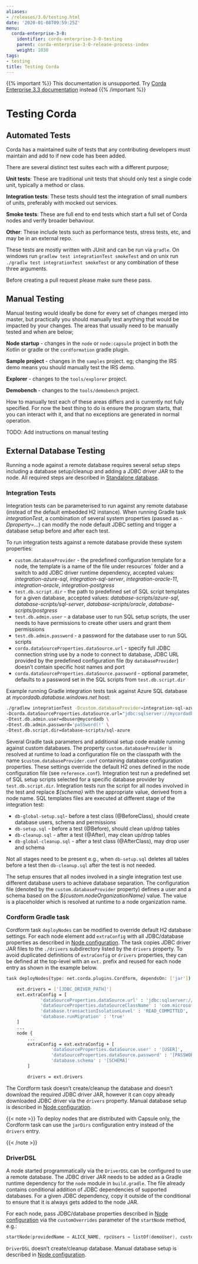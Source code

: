 ```yaml
---
aliases:
- /releases/3.0/testing.html
date: '2020-01-08T09:59:25Z'
menu:
  corda-enterprise-3-0:
    identifier: corda-enterprise-3-0-testing
    parent: corda-enterprise-3-0-release-process-index
    weight: 1030
tags:
- testing
title: Testing Corda
---
```

{{% important %}}
This documentation is unsupported.
Try [Corda Enterprise 3.3 documentation](/docs/corda-enterprise/3.3/_index.md) instead
{{% /important %}}


# Testing Corda


## Automated Tests

Corda has a maintained suite of tests that any contributing developers must maintain and add to if new code has been added.

There are several distinct test suites each with a different purpose;

**Unit tests**: These are traditional unit tests that should only test a single code unit, typically a method or class.

**Integration tests**: These tests should test the integration of small numbers of units, preferably with mocked out services.

**Smoke tests**: These are full end to end tests which start a full set of Corda nodes and verify broader behaviour.

**Other**: These include tests such as performance tests, stress tests, etc, and may be in an external repo.

These tests are mostly written with JUnit and can be run via `gradle`. On windows run `gradlew test integrationTest
smokeTest` and on unix run `./gradlw test integrationTest smokeTest` or any combination of these three arguments.

Before creating a pull request please make sure these pass.


## Manual Testing

Manual testing would ideally be done for every set of changes merged into master, but practically you should manually test
anything that would be impacted by your changes. The areas that usually need to be manually tested and when are below;

**Node startup** - changes in the `node` or `node:capsule` project in both the Kotlin or gradle or the `cordformation` gradle plugin.

**Sample project** - changes in the `samples` project. eg; changing the IRS demo means you should manually test the IRS demo.

**Explorer** - changes to the `tools/explorer` project.

**Demobench** - changes to the `tools/demobench` project.

How to manually test each of these areas differs and is currently not fully specified. For now the best thing to do is
ensure the program starts, that you can interact with it, and that no exceptions are generated in normal operation.

TODO: Add instructions on manual testing


## External Database Testing

Running a node against a remote database requires several setup steps including a database setup/cleanup and adding a JDBC driver JAR to the node.
All required steps are described in [Standalone database](node-database.md#standalone-database-config-examples-ref).


### Integration Tests

Integration tests can be parameterised to run against any remote database (instead of the default embedded H2 instance).
When running Gradle task *integrationTest*, a combination of several system properties (passed as *-Dproperty=…*) can modify the node default JDBC setting and trigger a database setup before and after each test.

To run integration tests against a remote database provide these system properties:


* `custom.databaseProvider` -  the predefined configuration template for a node, the template is a name of the file under resources` folder and a switch to add JDBC driver runtime dependency, accepted values: *integration-azure-sql*, *integration-sql-server*, *integration-oracle-11*, *integration-oracle*, *integration-postgress*
* `test.db.script.dir` - the path to predefined set of SQL script templates for a given database, accepted values: *database-scripts/azure-sql*, *database-scripts/sql-server*, *database-scripts/oracle*, *database-scripts/postgress*
* `test.db.admin.user` - a database user to run SQL setup scripts, the user needs to have permissions to create other users and grant them permissions
* `test.db.admin.password` -  a password for the database user to run SQL scripts
* `corda.dataSourceProperties.dataSource.url` - specify full JDBC connection string use by a node to connect to database, JDBC URL provided by the predefined configuration file (by `databaseProvider`) doesn’t contain specific host names and port
* `corda.dataSourceProperties.dataSource.password` - optional parameter, defaults to a password set in the SQL scripts from `test.db.script.dir`

Example running Gradle integration tests task against Azure SQL database at *mycordadb.database.windows.net* host:

```bash
./gradlew integrationTest -Dcustom.databaseProvider=integration-sql-azure \
-Dcorda.dataSourceProperties.dataSource.url="jdbc:sqlserver://mycordadb.database.windows.net:1433;databaseName=mycordadb;encrypt=true;trustServerCertificate=false;hostNameInCertificate=*.database.windows.net;loginTimeout=30" \
-Dtest.db.admin.user=dbuser@mycordadb \
-Dtest.db.admin.password='paSSword(!' \
-Dtest.db.script.dir=database-scripts/sql-azure
```

Several Gradle task parameters and additional setup code enable running against custom databases.
The property `custom.databaseProvider` is resolved at runtime to load a configuration file on the classpath with the
name `$custom.databaseProvider.conf` containing database configuration properties. These settings override the default H2 ones
defined in the node configuration file (see `reference.conf`).
Integration test run a predefined set of SQL setup scripts selected for a specific database provider by `test.db.script.dir`.
Integration tests run the script for all nodes involved in the test and replace *${schema}* with the appropriate value, derived from a node name. SQL templates files are executed at different stage of the integration test:



* `db-global-setup.sql`- before a test class (@BeforeClass), should create database users, schema and permissions
* `db-setup.sql` - before a test (@Before), should clean up/drop tables
* `db-cleanup.sql` - after a test (@After), may clean up/drop tables
* `db-global-cleanup.sql` - after a test class (@AfterClass), may drop user and schema


Not all stages need to be present e.g., when `db-setup.sql` deletes all tables before a test then `db-cleanup.sql` after the test is not needed.

The setup ensures that all nodes involved in a single integration test use different database users to achieve database separation.
The configuration file (denoted by the `custom.databaseProvider` property) defines a user and a schema based on the *${custom.nodeOrganizationName}* value.
The value is a placeholder which is resolved at runtime to a node organization name.



### Cordform Gradle task

Cordform task `deployNodes` can be modified to override default H2 database settings.
For each node element add `extraConfig` with all JDBC/database properties as described in [Node configuration](node-database.md#standalone-database-config-examples-ref).
The task copies JDBC driver JAR files to the `./drivers` subdirectory listed by the `drivers` property.
To avoid duplicated definitions of `extraConfig` or `drivers` properties, they can be defined at the top-level with an `ext.` prefix and reused for each node entry as shown in the example below.

```bash
task deployNodes(type: net.corda.plugins.Cordform, dependsOn: ['jar']) {

    ext.drivers = ['[JDBC_DRIVER_PATH]']
    ext.extraConfig = [
             'dataSourceProperties.dataSource.url' : 'jdbc:sqlserver://[DATABASE].database.windows.net:1433;databaseName=[DATABASE];encrypt=true;trustServerCertificate=false;hostNameInCertificate=*.database.windows.net;loginTimeout=30',
             'dataSourceProperties.dataSourceClassName' : 'com.microsoft.sqlserver.jdbc.SQLServerDataSource',
             'database.transactionIsolationLevel' : 'READ_COMMITTED',
             'database.runMigration' : 'true'
    ]
    ...
    node {
        ...
        extraConfig = ext.extraConfig + [
                 'dataSourceProperties.dataSource.user' : '[USER]',
                 'dataSourceProperties.dataSource.password' : '[PASSWORD]',
                 'database.schema' : '[SCHEMA]'
        ]

        drivers = ext.drivers
```

The Cordform task doesn’t create/cleanup the database and doesn’t download the required JDBC driver JAR, however it can copy already downloaded JDBC driver via the `drivers` property.
Manual database setup is described in [Node configuration](node-database.md#standalone-database-config-examples-ref).

{{< note >}}
To deploy nodes that are distributed with Capsule only, the Cordform task can use the `jarDirs` configuration entry instead of the `drivers` entry.

{{< /note >}}

### DriverDSL

A node started programmatically via the `DriverDSL` can be configured to use a remote database.
The JDBC driver JAR needs to be added as a Gradle runtime dependency for the `node` module in `build.gradle`.
The file already contains conditional addition of JDBC dependencies of supported databases.
For a given JDBC dependency, copy it outside of the conditional to ensure that it is always gets added to the node JAR.

For each node, pass JDBC/database properties described in [Node configuration](node-database.md#standalone-database-config-examples-ref) via the `customOverrides` parameter of the `startNode` method, e.g.:

```kotlin
startNode(providedName = ALICE_NAME, rpcUsers = listOf(demoUser), customOverrides = aliceDatabaseProperties)
```

`DriverDSL` doesn’t create/cleanup database. Manual database setup is described in [Node configuration](node-database.md#standalone-database-config-examples-ref).

